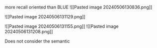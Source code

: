 more recall oriented than BLUE
![[Pasted image 20240506130836.png]]

![[Pasted image 20240506131129.png]]

![[Pasted image 20240506131155.png]]
![[Pasted image 20240506131208.png]]

Does not consider the semantic 
